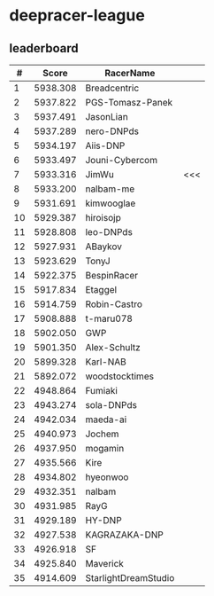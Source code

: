 # deepracer-league

## leaderboard

<!-- leaderboard -->
| # | Score | RacerName |   |
| - | ----- | --------- | - |
| 1 | 5938.308 | Breadcentric | |
| 2 | 5937.822 | PGS-Tomasz-Panek | |
| 3 | 5937.491 | JasonLian | |
| 4 | 5937.289 | nero-DNPds | |
| 5 | 5934.197 | Aiis-DNP | |
| 6 | 5933.497 | Jouni-Cybercom | |
| 7 | 5933.316 | JimWu | <<< |
| 8 | 5933.200 | nalbam-me | |
| 9 | 5931.691 | kimwooglae | |
| 10 | 5929.387 | hiroisojp | |
| 11 | 5928.808 | leo-DNPds | |
| 12 | 5927.931 | ABaykov | |
| 13 | 5923.629 | TonyJ | |
| 14 | 5922.375 | BespinRacer | |
| 15 | 5917.834 | Etaggel | |
| 16 | 5914.759 | Robin-Castro | |
| 17 | 5908.888 | t-maru078 | |
| 18 | 5902.050 | GWP | |
| 19 | 5901.350 | Alex-Schultz | |
| 20 | 5899.328 | Karl-NAB | |
| 21 | 5892.072 | woodstocktimes | |
| 22 | 4948.864 | Fumiaki | |
| 23 | 4943.274 | sola-DNPds | |
| 24 | 4942.034 | maeda-ai | |
| 25 | 4940.973 | Jochem | |
| 26 | 4937.950 | mogamin | |
| 27 | 4935.566 | Kire | |
| 28 | 4934.802 | hyeonwoo | |
| 29 | 4932.351 | nalbam | |
| 30 | 4931.985 | RayG | |
| 31 | 4929.189 | HY-DNP | |
| 32 | 4927.538 | KAGRAZAKA-DNP | |
| 33 | 4926.918 | SF | |
| 34 | 4925.840 | Maverick | |
| 35 | 4914.609 | StarlightDreamStudio | |

